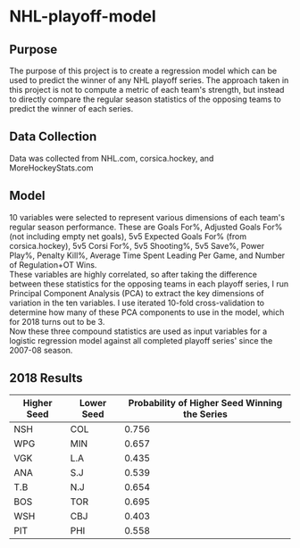 # NHL-playoff-model

## Purpose

The purpose of this project is to create a regression model which can be used to predict the winner of any NHL playoff series. The approach taken in this project is not to compute a metric of each team's strength, but instead to directly compare the regular season statistics of the opposing teams to predict the winner of each series.

## Data Collection

Data was collected from NHL.com, corsica.hockey, and MoreHockeyStats.com

## Model

10 variables were selected to represent various dimensions of each team's regular season performance. These are Goals For%, Adjusted Goals For% (not including empty net goals), 5v5 Expected Goals For% (from corsica.hockey), 5v5 Corsi For%, 5v5 Shooting%, 5v5 Save%, Power Play%, Penalty Kill%, Average Time Spent Leading Per Game, and Number of Regulation+OT Wins.  
These variables are highly correlated, so after taking the difference between these statistics for the opposing teams in each playoff series, I run Principal Component Analysis (PCA) to extract the key dimensions of variation in the ten variables.  I use iterated 10-fold cross-validation to determine how many of these PCA components to use in the model, which for 2018 turns out to be 3.  
Now these three compound statistics are used as input variables for a logistic regression model against all completed playoff series' since the 2007-08 season.

## 2018 Results

| Higher Seed | Lower Seed | Probability of Higher Seed Winning the Series |
| ----------- | ---------- | --------------------------------------------- |
| NSH | COL | 0.756 |
| WPG	| MIN	| 0.657 |
| VGK	| L.A	| 0.435 |	
| ANA |	S.J	| 0.539 |	
| T.B	| N.J	| 0.654 |
| BOS	| TOR	| 0.695 |
| WSH	| CBJ	| 0.403 |	
| PIT	| PHI	| 0.558 |

